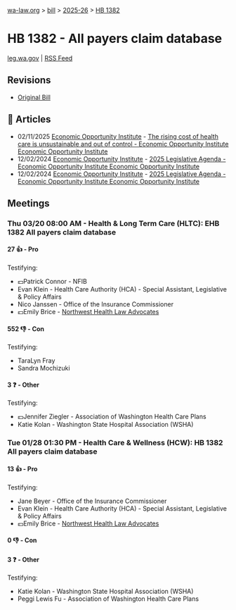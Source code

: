 [wa-law.org](/) > [bill](/bill/) > [2025-26](/bill/2025-26/) > [HB 1382](/bill/2025-26/hb/1382/)

# HB 1382 - All payers claim database
[leg.wa.gov](https://app.leg.wa.gov/billsummary?BillNumber=1382&Year=2025&Initiative=false) | [RSS Feed](./rss.xml)

## Revisions
* [Original Bill](1/)

## 📰 Articles
* 02/11/2025 [Economic Opportunity Institute](/org/economic_opportunity_institute/) - [The rising cost of health care is unsustainable and out of control - Economic Opportunity Institute Economic Opportunity Institute](https://www.opportunityinstitute.org/blog/post/health-care-costs-unsustainable-out-of-control/#:~:text=House%20Bill%201382)
* 12/02/2024 [Economic Opportunity Institute](/org/economic_opportunity_institute/) - [2025 Legislative Agenda - Economic Opportunity Institute Economic Opportunity Institute](https://www.opportunityinstitute.org/2025-legislative-agenda/#:~:text=House%20Bill%201382)
* 12/02/2024 [Economic Opportunity Institute](/org/economic_opportunity_institute/) - [2025 Legislative Agenda - Economic Opportunity Institute Economic Opportunity Institute](https://www.opportunityinstitute.org/current-projects__trashed/2025-legislative-agenda/#:~:text=House%20Bill%201382)

## Meetings
### Thu 03/20 08:00 AM - Health & Long Term Care (HLTC): EHB 1382 All payers claim database
#### 27 👍 - Pro
Testifying:
* 💵Patrick Connor - NFIB
* Evan Klein - Health Care Authority (HCA) - Special Assistant, Legislative & Policy Affairs
* Nico Janssen - Office of the Insurance Commissioner
* 💵Emily Brice - [Northwest Health Law Advocates](/org/northwest_health_law_advocates/)

#### 552 👎 - Con
Testifying:
* TaraLyn Fray
* Sandra Mochizuki

#### 3 ❓ - Other
Testifying:
* 💵Jennifer Ziegler - Association of Washington Health Care Plans
* Katie Kolan - Washington State Hospital Association (WSHA)

### Tue 01/28 01:30 PM - Health Care & Wellness (HCW): HB 1382 All payers claim database
#### 13 👍 - Pro
Testifying:
* Jane Beyer - Office of the Insurance Commissioner
* Evan Klein - Health Care Authority (HCA) - Special Assistant, Legislative & Policy Affairs
* 💵Emily Brice - [Northwest Health Law Advocates](/org/northwest_health_law_advocates/)

#### 0 👎 - Con

#### 3 ❓ - Other
Testifying:
* Katie Kolan - Washington State Hospital Association (WSHA)
* Peggi Lewis Fu - Association of Washington Health Care Plans

